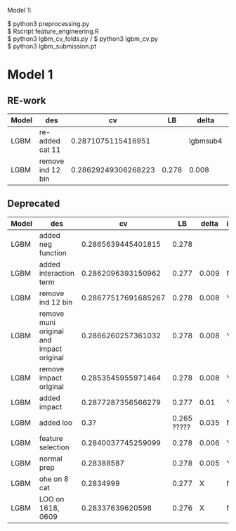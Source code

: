Model 1: 

$ python3 preprocessing.py 
<br>
$ Rscript feature_engineering.R
<br>
$ python3 lgbm_cv_folds.py / $ python3 lgbm_cv.py 
<br>
$ python3 lgbm_submission.pt
# Model 1 

## RE-work 
Model | des| cv | LB |  delta | implemented? 
--- | --- | --- | --- | --- | ---
LGBM | re-added cat 11 |  0.2871075115416951 |  | lgbmsub4 | Y 
LGBM | remove ind 12 bin | 0.28629249306268223 | 0.278 | 0.008 | Y 

## Deprecated
Model | des| cv | LB |  delta | implemented? 
--- | --- | --- | --- | --- | ---
LGBM | added neg function | 0.2865639445401815  | 0.278  |   | 
LGBM | added interaction term | 0.2862096393150962 | 0.277 | 0.009  | N
LGBM | remove ind 12 bin | 0.28677517691685267 | 0.278 | 0.008 | Y 
LGBM | remove muni original and impact original |  0.2866260257361032 | 0.278 | 0.008 | Y
LGBM | remove impact original | 0.2853545955971464  | 0.278 | 0.008 | Y 
LGBM | added impact | 0.2877287356566279  | 0.277 | 0.01 | Y
LGBM | added loo | 0.3? | 0.265 ????? | 0.035 | N
LGBM | feature selection |  0.2840037745259099 | 0.278 | 0.006 | Y
LGBM | normal prep | 0.28388587 | 0.278 | 0.005 | Y
LGBM | ohe on 8 cat |  0.2834999 | 0.277 | X | N
LGBM | LOO on 1618, 0609 | 0.28337639620598 | 0.276 | X | N 

